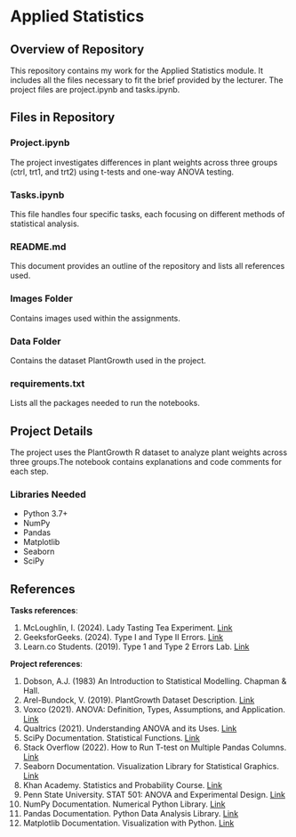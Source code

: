 # Applied Statistics

## Overview of Repository
This repository contains my work for the Applied Statistics module. It includes all the files necessary to fit the brief provided by the lecturer. The project files are project.ipynb and tasks.ipynb.

## Files in Repository

### Project.ipynb
The project investigates differences in plant weights across three groups (ctrl, trt1, and trt2) using  t-tests and one-way ANOVA testing.

### Tasks.ipynb
This file handles four specific tasks, each focusing on different methods of statistical analysis.

### README.md
This document provides an outline of the repository and lists all references used.

### Images Folder
Contains images used within the assignments.

### Data Folder
Contains the dataset PlantGrowth used in the project.

### requirements.txt
Lists all the packages needed to run the notebooks.

## Project Details
The project uses the PlantGrowth R dataset to analyze plant weights across three groups.The notebook contains explanations and code comments for each step.

### Libraries Needed
- Python 3.7+
- NumPy
- Pandas
- Matplotlib
- Seaborn
- SciPy

## References

**Tasks references**:
1. McLoughlin, I. (2024). Lady Tasting Tea Experiment. [Link](https://github.com/ianmcloughlin/2425_applied_statistics/blob/main/02_lady_tasting_tea.ipynb)
2. GeeksforGeeks. (2024). Type I and Type II Errors. [Link](https://www.geeksforgeeks.org/type-i-and-type-ii-errors/)
3. Learn.co Students. (2019). Type 1 and Type 2 Errors Lab. [Link](https://github.com/learn-co-students/dsc-2-20-11type-1-and-type-2-errors-lab-nyc-ds-career-012819)

**Project references**:
1. Dobson, A.J. (1983) An Introduction to Statistical Modelling. Chapman & Hall.  
2. Arel-Bundock, V. (2019). PlantGrowth Dataset Description. [Link](https://vincentarelbundock.github.io/Rdatasets/datasets.html)  
3. Voxco (2021). ANOVA: Definition, Types, Assumptions, and Application. [Link](https://www.voxco.com/blog/what-is-anova/)
4. Qualtrics (2021). Understanding ANOVA and its Uses. [Link](https://www.qualtrics.com/en-gb/experience-management/research/anova/)
5. SciPy Documentation. Statistical Functions. [Link](https://docs.scipy.org/doc/scipy/reference/stats.html)
6. Stack Overflow (2022). How to Run T-test on Multiple Pandas Columns. [Link](https://stackoverflow.com/questions/77568379/how-to-run-t-test-on-multiple-pandas-columns)
7. Seaborn Documentation. Visualization Library for Statistical Graphics. [Link](https://seaborn.pydata.org/)
8. Khan Academy. Statistics and Probability Course. [Link](https://www.khanacademy.org/math/statistics-probability)
9. Penn State University. STAT 501: ANOVA and Experimental Design. [Link](https://online.stat.psu.edu/stat501/)
10. NumPy Documentation. Numerical Python Library. [Link](https://numpy.org/doc/)
11. Pandas Documentation. Python Data Analysis Library. [Link](https://pandas.pydata.org/docs/)
12. Matplotlib Documentation. Visualization with Python. [Link](https://matplotlib.org/stable/contents.html)